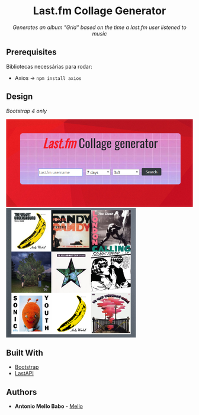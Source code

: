 <h1 align="center">Last.fm Collage Generator</h1>
<p align="center"><i>Generates an album "Grid" based on the time a last.fm user listened to music</i></p>

## Prerequisites

Bibliotecas necessárias para rodar:
* Axios →  ```npm install axios``` 

## Design
<i>Bootstrap 4 only</i>

![small](lastfm-files/read_images/lastfmintro.png)
<img align="center" src="https://github.com/MelloTonio/Last.fm-Collage_Generator/blob/master/lastfm-files/read_images/lastchart.png" alt="Your image title" width="350" height="350"/>


## Built With

* [Bootstrap](https://getbootstrap.com/) 
* [LastAPI](https://www.last.fm/api/?lang=pt&)

## Authors

* **Antonio Mello Babo**  - [Mello](https://github.com/MelloTonio)
